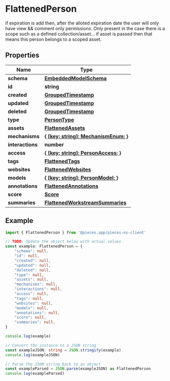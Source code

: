 
# FlattenedPerson

if expiration is add then, after the alloted expiration date the user will only have view && comment only permissions. Only present in the case there is a scope such as a defined collection/asset...  if asset is passed then that means this person belongs to a scoped asset.

## Properties

Name | Type
------------ | -------------
**schema** | [**EmbeddedModelSchema**](EmbeddedModelSchema)
**id** | **string**
**created** | [**GroupedTimestamp**](GroupedTimestamp)
**updated** | [**GroupedTimestamp**](GroupedTimestamp)
**deleted** | [**GroupedTimestamp**](GroupedTimestamp)
**type** | [**PersonType**](PersonType)
**assets** | [**FlattenedAssets**](FlattenedAssets)
**mechanisms** | [**\{ [key: string]: MechanismEnum; \}**](MechanismEnum)
**interactions** | **number**
**access** | [**\{ [key: string]: PersonAccess; \}**](PersonAccess)
**tags** | [**FlattenedTags**](FlattenedTags)
**websites** | [**FlattenedWebsites**](FlattenedWebsites)
**models** | [**\{ [key: string]: PersonModel; \}**](PersonModel)
**annotations** | [**FlattenedAnnotations**](FlattenedAnnotations)
**score** | [**Score**](Score)
**summaries** | [**FlattenedWorkstreamSummaries**](FlattenedWorkstreamSummaries)

## Example

```typescript
import { FlattenedPerson } from '@pieces.app/pieces-os-client'

// TODO: Update the object below with actual values
const example: FlattenedPerson = {
    "schema": null,
    "id": null,
    "created": null,
    "updated": null,
    "deleted": null,
    "type": null,
    "assets": null,
    "mechanisms": null,
    "interactions": null,
    "access": null,
    "tags": null,
    "websites": null,
    "models": null,
    "annotations": null,
    "score": null,
    "summaries": null,
}

console.log(example)

// Convert the instance to a JSON string
const exampleJSON: string = JSON.stringify(example)
console.log(exampleJSON)

// Parse the JSON string back to an object
const exampleParsed = JSON.parse(exampleJSON) as FlattenedPerson
console.log(exampleParsed)
```


